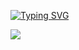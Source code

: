 [![Typing SVG](https://readme-typing-svg.herokuapp.com?color=%2327A70B&center=true&vCenter=true&lines=welcome+to+github.com%2Foiwadev;feel+free+to+visit+my+repos';thanks+for+checking+in+%3C3)](https://git.io/typing-svg)

![](https://hit.yhype.me/github/profile?user_id=77792331)
